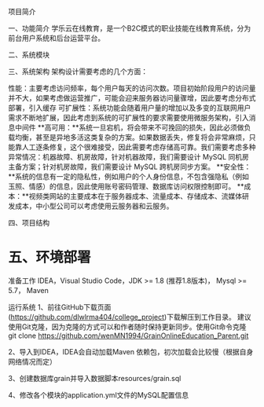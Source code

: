 项目简介

一、功能简介
学乐云在线教育，是一个B2C模式的职业技能在线教育系统，分为前台用户系统和后台运营平台。

二、系统模块

三、系统架构
架构设计需要考虑的几个方面：

性能：主要考虑访问频率，每个用户每天的访问次数。项目初始阶段用户的访问量并不大，如果考虑做运营推广，可能会迎来服务器访问量骤增，因此要考虑分布式部署，引入缓存
可扩展性：系统功能会随着用户量的增加以及多变的互联网用户需求不断地扩展，因此考虑到系统的可扩展性的要求需要使用微服务架构，引入消息中间件
**高可用：**系统一旦宕机，将会带来不可挽回的损失，因此必须做负载均衡，甚至是异地多活这类复杂的方案。如果数据丢失，修复将会非常麻烦，只能靠人工逐条修复，这个很难接受，因此需要考虑存储高可靠。我们需要考虑多种异常情况：机器故障、机房故障，针对机器故障，我们需要设计 MySQL 同机房主备方案；针对机房故障，我们需要设计 MySQL 跨机房同步方案。
**安全性：**系统的信息有一定的隐私性，例如用户的个人身份信息，不包含强隐私（例如玉照、情感）的信息，因此使用账号密码管理、数据库访问权限控制即可。
**成本：**视频类网站的主要成本在于服务器成本、流量成本、存储成本、流媒体研发成本，中小型公司可以考虑使用云服务器和云服务。

四、项目结构


# 五、环境部署
准备工作
IDEA，Visual Studio Code，JDK >= 1.8 (推荐1.8版本)， Mysql >= 5.7， Maven

运行系统
1、前往GitHub下载页面(https://github.com/dlwlrma404/college_project)下载解压到工作目录。 建议使用Git克隆，因为克隆的方式可以和作者随时保持更新同步。使用Git命令克隆 git clone https://github.com/wenMN1994/GrainOnlineEducation_Parent.git

2、导入到IDEA，IDEA会自动加载Maven 依赖包，初次加载会比较慢（根据自身网络情况而定）

3、创建数据库grain并导入数据脚本resources/grain.sql

4、修改各个模块的application.yml文件的MySQL配置信息
